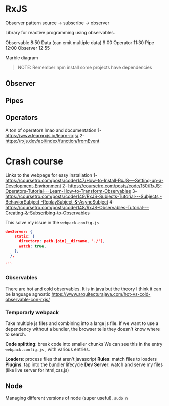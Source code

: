 # RxJS

Observer pattern source -> subscribe -> observer

Library for reactive programming using observables.

Observable 8:50
Data (can emit multiple data) 9:00
Operator 11:30
Pipe 12:00
Observer 12:55

Marble diagram

> NOTE: Remember npm install some projects have dependencies

## Observer

## Pipes

## Operators

A ton of operators lmao and documentation
1- https://www.learnrxjs.io/learn-rxjs/
2- https://rxjs.dev/api/index/function/fromEvent

# Crash course

Links to the webpage for easy installation
1- https://coursetro.com/posts/code/147/How-to-Install-RxJS---Setting-up-a-Development-Environment
2- https://coursetro.com/posts/code/150/RxJS-Operators-Tutorial---Learn-How-to-Transform-Observables
3- https://coursetro.com/posts/code/149/RxJS-Subjects-Tutorial---Subjects,-BehaviorSubject,-ReplaySubject-&-AsyncSubject
4- https://coursetro.com/posts/code/148/RxJS-Observables-Tutorial---Creating-&-Subscribing-to-Observables

This solve my issue in the `webpack.config.js`

````json
devServer: {
    static: {
      directory: path.join(__dirname, './'),
      watch: true,
    },
  },

```
````

### Observables

There are hot and cold observables.
It is in java but the theory I think it can be language agnostic
https://www.arquitecturajava.com/hot-vs-cold-observable-con-rxjs/

### Temporarly webpack

Take multiple js files and combining into a large js file.
If we want to use a dependency without a bundler, the browser tells they doesn't know where to search.

**Code splitting**: break code into smaller chunks
We can see this in the entry `webpack.config.js`
, with various entries.

**Loaders**: process files that aren't javascript
**Rules**: match files to loaders
**Plugins**: tap into the bundler lifecycle
**Dev Server**: watch and serve my files (like live server for html,css,js)

## Node

Managing different versions of node (super useful).
`sudo n`
